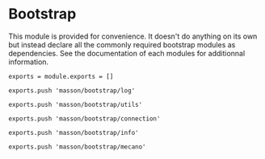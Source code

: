 
# Bootstrap

This module is provided for convenience. It doesn't do anything on its own but
instead declare all the commonly required bootstrap modules as dependencies. 
See the documentation of each modules for additionnal information.

    exports = module.exports = []

    exports.push 'masson/bootstrap/log'

    exports.push 'masson/bootstrap/utils'

    exports.push 'masson/bootstrap/connection'

    exports.push 'masson/bootstrap/info'

    exports.push 'masson/bootstrap/mecano'
